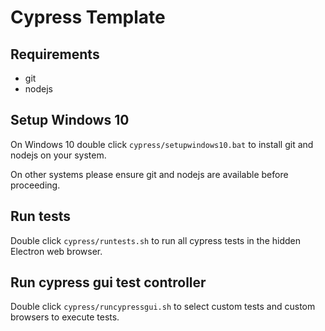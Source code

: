 # Cypress Template

## Requirements

- git
- nodejs

## Setup Windows 10

On Windows 10 double click `cypress/setupwindows10.bat` to install git and nodejs on your system.

On other systems please ensure git and nodejs are available before proceeding.

## Run tests

Double click `cypress/runtests.sh` to run all cypress tests in the hidden Electron web browser.

## Run cypress gui test controller

Double click `cypress/runcypressgui.sh` to select custom tests and custom browsers to execute tests.

